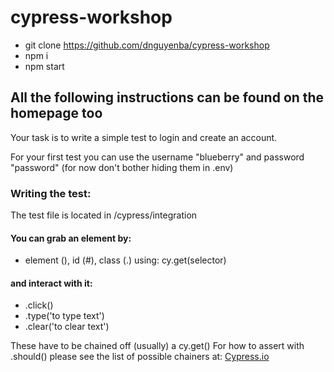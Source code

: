 # cypress-workshop

- git clone https://github.com/dnguyenba/cypress-workshop
- npm i
- npm start

## All the following instructions can be found on the homepage too

Your task is to write a simple test to login and create an account.

For your first test you can use the username "blueberry" and password "password"
(for now don't bother hiding them in .env)

### Writing the test:
The test file is located in /cypress/integration
#### You can grab an element by:
- element (), id (#), class (.) using: cy.get(selector)
#### and interact with it:
- .click()
- .type('to type text')
- .clear('to clear text')

These have to be chained off (usually) a cy.get()
For how to assert with .should() please see the list of possible chainers at: [Cypress.io](https://docs.cypress.io/guides/references/assertions.html#BDD-Assertions)
